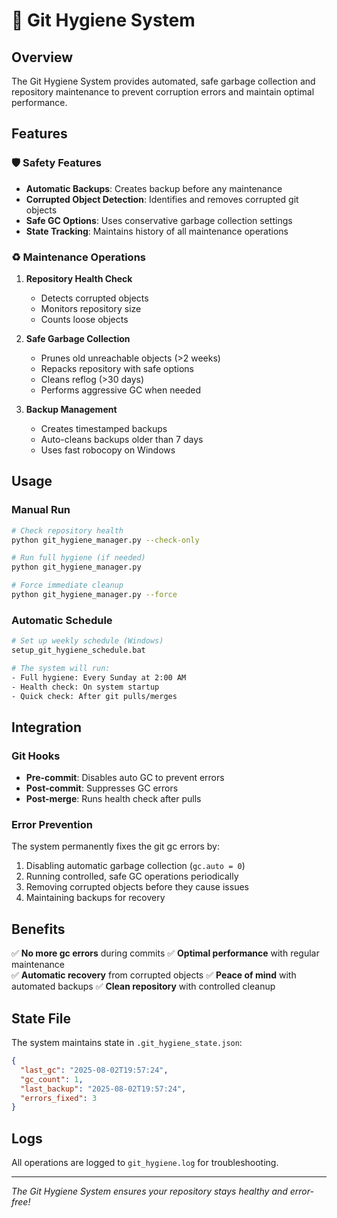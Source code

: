 # 🧹 Git Hygiene System

## Overview

The Git Hygiene System provides automated, safe garbage collection and repository maintenance to prevent corruption errors and maintain optimal performance.

## Features

### 🛡️ Safety Features
- **Automatic Backups**: Creates backup before any maintenance
- **Corrupted Object Detection**: Identifies and removes corrupted git objects
- **Safe GC Options**: Uses conservative garbage collection settings
- **State Tracking**: Maintains history of all maintenance operations

### ♻️ Maintenance Operations
1. **Repository Health Check**
   - Detects corrupted objects
   - Monitors repository size
   - Counts loose objects

2. **Safe Garbage Collection**
   - Prunes old unreachable objects (>2 weeks)
   - Repacks repository with safe options
   - Cleans reflog (>30 days)
   - Performs aggressive GC when needed

3. **Backup Management**
   - Creates timestamped backups
   - Auto-cleans backups older than 7 days
   - Uses fast robocopy on Windows

## Usage

### Manual Run
```bash
# Check repository health
python git_hygiene_manager.py --check-only

# Run full hygiene (if needed)
python git_hygiene_manager.py

# Force immediate cleanup
python git_hygiene_manager.py --force
```

### Automatic Schedule
```bash
# Set up weekly schedule (Windows)
setup_git_hygiene_schedule.bat

# The system will run:
- Full hygiene: Every Sunday at 2:00 AM
- Health check: On system startup
- Quick check: After git pulls/merges
```

## Integration

### Git Hooks
- **Pre-commit**: Disables auto GC to prevent errors
- **Post-commit**: Suppresses GC errors
- **Post-merge**: Runs health check after pulls

### Error Prevention
The system permanently fixes the git gc errors by:
1. Disabling automatic garbage collection (`gc.auto = 0`)
2. Running controlled, safe GC operations periodically
3. Removing corrupted objects before they cause issues
4. Maintaining backups for recovery

## Benefits

✅ **No more gc errors** during commits
✅ **Optimal performance** with regular maintenance  
✅ **Automatic recovery** from corrupted objects
✅ **Peace of mind** with automated backups
✅ **Clean repository** with controlled cleanup

## State File

The system maintains state in `.git_hygiene_state.json`:
```json
{
  "last_gc": "2025-08-02T19:57:24",
  "gc_count": 1,
  "last_backup": "2025-08-02T19:57:24", 
  "errors_fixed": 3
}
```

## Logs

All operations are logged to `git_hygiene.log` for troubleshooting.

---

*The Git Hygiene System ensures your repository stays healthy and error-free!*